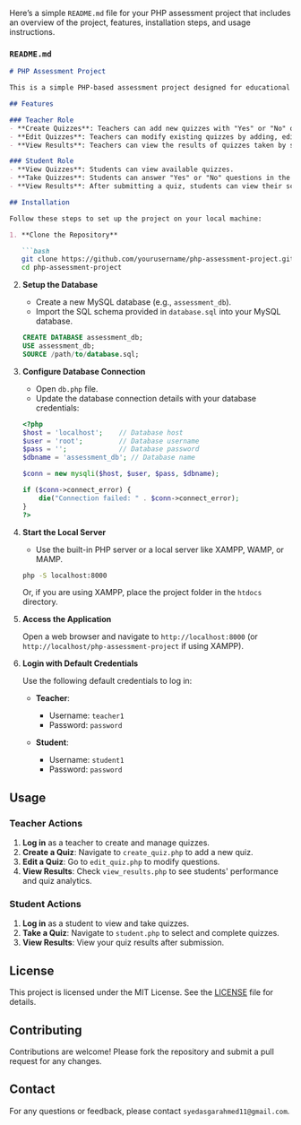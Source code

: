 Here’s a simple `README.md` file for your PHP assessment project that includes an overview of the project, features, installation steps, and usage instructions.

### `README.md`

```markdown
# PHP Assessment Project

This is a simple PHP-based assessment project designed for educational purposes. The project includes two roles: Teacher and Student. Teachers can create and manage quizzes, while students can take quizzes and view their results.

## Features

### Teacher Role
- **Create Quizzes**: Teachers can add new quizzes with "Yes" or "No" questions.
- **Edit Quizzes**: Teachers can modify existing quizzes by adding, editing, or deleting questions.
- **View Results**: Teachers can view the results of quizzes taken by students, including individual scores and overall analytics.

### Student Role
- **View Quizzes**: Students can view available quizzes.
- **Take Quizzes**: Students can answer "Yes" or "No" questions in the quizzes.
- **View Results**: After submitting a quiz, students can view their scores.

## Installation

Follow these steps to set up the project on your local machine:

1. **Clone the Repository**

   ```bash
   git clone https://github.com/yourusername/php-assessment-project.git
   cd php-assessment-project
   ```

2. **Setup the Database**

   - Create a new MySQL database (e.g., `assessment_db`).
   - Import the SQL schema provided in `database.sql` into your MySQL database.
   
   ```sql
   CREATE DATABASE assessment_db;
   USE assessment_db;
   SOURCE /path/to/database.sql;
   ```

3. **Configure Database Connection**

   - Open `db.php` file.
   - Update the database connection details with your database credentials:

   ```php
   <?php
   $host = 'localhost';    // Database host
   $user = 'root';         // Database username
   $pass = '';             // Database password
   $dbname = 'assessment_db'; // Database name

   $conn = new mysqli($host, $user, $pass, $dbname);

   if ($conn->connect_error) {
       die("Connection failed: " . $conn->connect_error);
   }
   ?>
   ```

4. **Start the Local Server**

   - Use the built-in PHP server or a local server like XAMPP, WAMP, or MAMP.

   ```bash
   php -S localhost:8000
   ```

   Or, if you are using XAMPP, place the project folder in the `htdocs` directory.

5. **Access the Application**

   Open a web browser and navigate to `http://localhost:8000` (or `http://localhost/php-assessment-project` if using XAMPP).

6. **Login with Default Credentials**

   Use the following default credentials to log in:

   - **Teacher**: 
     - Username: `teacher1`
     - Password: `password`
   
   - **Student**:
     - Username: `student1`
     - Password: `password`

## Usage

### Teacher Actions

1. **Log in** as a teacher to create and manage quizzes.
2. **Create a Quiz**: Navigate to `create_quiz.php` to add a new quiz.
3. **Edit a Quiz**: Go to `edit_quiz.php` to modify questions.
4. **View Results**: Check `view_results.php` to see students' performance and quiz analytics.

### Student Actions

1. **Log in** as a student to view and take quizzes.
2. **Take a Quiz**: Navigate to `student.php` to select and complete quizzes.
3. **View Results**: View your quiz results after submission.

## License

This project is licensed under the MIT License. See the [LICENSE](LICENSE) file for details.

## Contributing

Contributions are welcome! Please fork the repository and submit a pull request for any changes.

## Contact

For any questions or feedback, please contact `syedasgarahmed11@gmail.com`.

```

